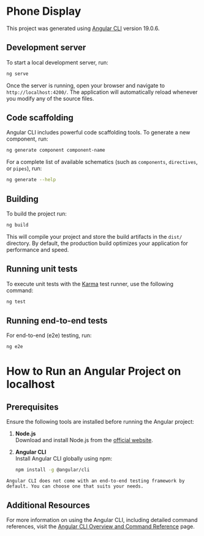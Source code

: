 # Phone Display

This project was generated using [Angular CLI](https://github.com/angular/angular-cli) version 19.0.6.

## Development server

To start a local development server, run:

```bash
ng serve
```

Once the server is running, open your browser and navigate to `http://localhost:4200/`. The application will automatically reload whenever you modify any of the source files.

## Code scaffolding

Angular CLI includes powerful code scaffolding tools. To generate a new component, run:

```bash
ng generate component component-name
```

For a complete list of available schematics (such as `components`, `directives`, or `pipes`), run:

```bash
ng generate --help
```

## Building

To build the project run:

```bash
ng build
```

This will compile your project and store the build artifacts in the `dist/` directory. By default, the production build optimizes your application for performance and speed.

## Running unit tests

To execute unit tests with the [Karma](https://karma-runner.github.io) test runner, use the following command:

```bash
ng test
```

## Running end-to-end tests

For end-to-end (e2e) testing, run:

```bash
ng e2e
```

# How to Run an Angular Project on localhost

## Prerequisites
Ensure the following tools are installed before running the Angular project:

1. **Node.js**  
   Download and install Node.js from the [official website](https://nodejs.org/).

2. **Angular CLI**  
   Install Angular CLI globally using npm:
   ```bash
   npm install -g @angular/cli

```Angular CLI does not come with an end-to-end testing framework by default. You can choose one that suits your needs.```

## Additional Resources

For more information on using the Angular CLI, including detailed command references, visit the [Angular CLI Overview and Command Reference](https://angular.dev/tools/cli) page.
